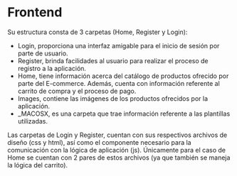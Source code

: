# Frontend

Su estructura consta de 3 carpetas (Home, Register y Login):

-	Login, proporciona una interfaz amigable para el inicio de sesión por parte de usuario.
-	Register, brinda facilidades al usuario para realizar el proceso de registro a la aplicación.
-	Home, tiene información acerca del catálogo de productos ofrecido por parte del E-commerce. Además, cuenta con información referente al carrito de compra y el proceso de pago.
-	Images, contiene las imágenes de los productos ofrecidos por la aplicación.
-	_MACOSX, es una carpeta que trae información referente a las plantillas utilizadas.

Las carpetas de Login y Register, cuentan con sus respectivos archivos de diseño (css y html), así como el componente necesario para la comunicación con la lógica de aplicación (js). Únicamente para el caso de Home se cuentan con 2 pares de estos archivos (ya que también se maneja la lógica del carrito).


